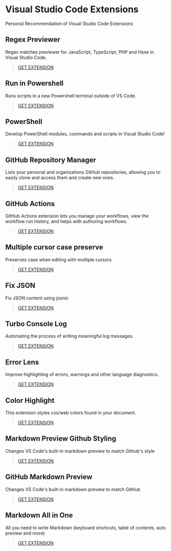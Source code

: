 # Visual Studio Code Extensions
Personal Recommendation of Visual Studio Code Extensions

## Regex Previewer
Regex matches previewer for JavaScript, TypeScript, PHP and Haxe in Visual Studio Code.
> [GET EXTENSION](https://marketplace.visualstudio.com/items?itemName=chrmarti.regex)

## Run in Powershell
Runs scripts in a new Powershell terminal outside of VS Code.
> [GET EXTENSION](https://marketplace.visualstudio.com/items?itemName=tobysmith568.run-in-powershell)

## PowerShell
Develop PowerShell modules, commands and scripts in Visual Studio Code!
> [GET EXTENSION](https://marketplace.visualstudio.com/items?itemName=ms-vscode.PowerShell)

## GitHub Repository Manager
Lists your personal and organizations GitHub repositories, allowing you to easily clone and access them and create new ones.
> [GET EXTENSION](https://marketplace.visualstudio.com/items?itemName=henriqueBruno.github-repository-manager)

## GitHub Actions
GitHub Actions extension lets you manage your workflows, view the workflow run history, and helps with authoring workflows.
> [GET EXTENSION](https://marketplace.visualstudio.com/items?itemName=GitHub.vscode-github-actions)

## Multiple cursor case preserve
Preserves case when editing with multiple cursors
> [GET EXTENSION](https://marketplace.visualstudio.com/items?itemName=Cardinal90.multi-cursor-case-preserve)

## Fix JSON
Fix JSON content using jsonic
> [GET EXTENSION](https://marketplace.visualstudio.com/items?itemName=oliversturm.fix-json)

## Turbo Console Log
Automating the process of writing meaningful log messages.
> [GET EXTENSION](https://marketplace.visualstudio.com/items?itemName=ChakrounAnas.turbo-console-log)

## Error Lens
Improve highlighting of errors, warnings and other language diagnostics.
> [GET EXTENSION](https://marketplace.visualstudio.com/items?itemName=usernamehw.errorlens)

## Color Highlight
This extension styles css/web colors found in your document. 
> [GET EXTENSION](https://marketplace.visualstudio.com/items?itemName=naumovs.color-highlight)

## Markdown Preview Github Styling
Changes VS Code's built-in markdown preview to match Github's style
> [GET EXTENSION](https://marketplace.visualstudio.com/items?itemName=bierner.markdown-preview-github-styles)

## GitHub Markdown Preview
Changes VS Code's built-in markdown preview to match GitHub
> [GET EXTENSION](https://marketplace.visualstudio.com/items?itemName=bierner.github-markdown-preview)

## Markdown All in One
All you need to write Markdown (keyboard shortcuts, table of contents, auto preview and more)
> [GET EXTENSION](https://marketplace.visualstudio.com/items?itemName=yzhang.markdown-all-in-one)
